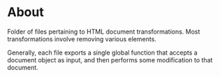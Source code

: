 
# About

Folder of files pertaining to HTML document transformations. Most
transformations involve removing various elements.

Generally, each file exports a single global function that accepts a document
object as input, and then performs some modification to that document.
